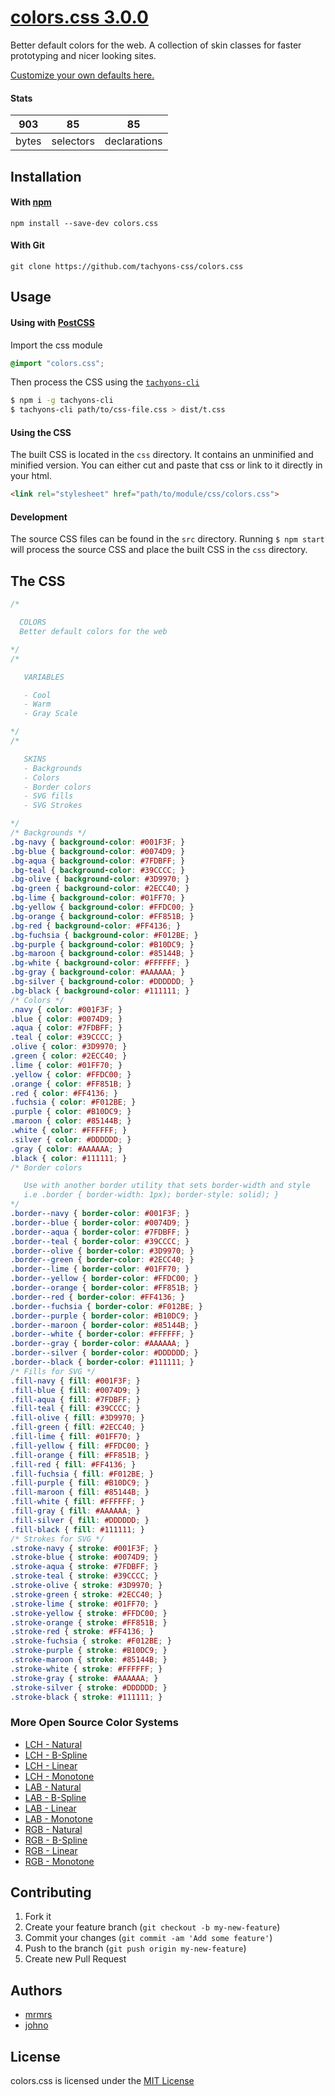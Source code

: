 # [colors.css 3.0.0](http://clrs.cc/)


Better default colors for the web. A collection of skin classes for faster prototyping and nicer looking sites.

[Customize your own defaults here.](https://components.ai/theme/DIgsnuGL20I1ZwsNP3YY)

#### Stats

903 | 85 | 85
---|---|---
bytes | selectors | declarations

## Installation

#### With [npm](https://npmjs.com)

```
npm install --save-dev colors.css
```

#### With Git

```
git clone https://github.com/tachyons-css/colors.css
```

## Usage

#### Using with [PostCSS](https://github.com/postcss/postcss)

Import the css module

```css
@import "colors.css";
```

Then process the CSS using the [`tachyons-cli`](https://github.com/tachyons-css/tachyons-cli)

```sh
$ npm i -g tachyons-cli
$ tachyons-cli path/to/css-file.css > dist/t.css
```

#### Using the CSS

The built CSS is located in the `css` directory. It contains an unminified and minified version.
You can either cut and paste that css or link to it directly in your html.

```html
<link rel="stylesheet" href="path/to/module/css/colors.css">
```

#### Development

The source CSS files can be found in the `src` directory.
Running `$ npm start` will process the source CSS and place the built CSS in the `css` directory.

## The CSS

```css
/*

  COLORS
  Better default colors for the web

*/
/* 

   VARIABLES

   - Cool
   - Warm
   - Gray Scale

*/
/*

   SKINS
   - Backgrounds
   - Colors
   - Border colors
   - SVG fills
   - SVG Strokes

*/
/* Backgrounds */
.bg-navy { background-color: #001F3F; }
.bg-blue { background-color: #0074D9; }
.bg-aqua { background-color: #7FDBFF; }
.bg-teal { background-color: #39CCCC; }
.bg-olive { background-color: #3D9970; }
.bg-green { background-color: #2ECC40; }
.bg-lime { background-color: #01FF70; }
.bg-yellow { background-color: #FFDC00; }
.bg-orange { background-color: #FF851B; }
.bg-red { background-color: #FF4136; }
.bg-fuchsia { background-color: #F012BE; }
.bg-purple { background-color: #B10DC9; }
.bg-maroon { background-color: #85144B; }
.bg-white { background-color: #FFFFFF; }
.bg-gray { background-color: #AAAAAA; }
.bg-silver { background-color: #DDDDDD; }
.bg-black { background-color: #111111; }
/* Colors */
.navy { color: #001F3F; }
.blue { color: #0074D9; }
.aqua { color: #7FDBFF; }
.teal { color: #39CCCC; }
.olive { color: #3D9970; }
.green { color: #2ECC40; }
.lime { color: #01FF70; }
.yellow { color: #FFDC00; }
.orange { color: #FF851B; }
.red { color: #FF4136; }
.fuchsia { color: #F012BE; }
.purple { color: #B10DC9; }
.maroon { color: #85144B; }
.white { color: #FFFFFF; }
.silver { color: #DDDDDD; }
.gray { color: #AAAAAA; }
.black { color: #111111; }
/* Border colors 

   Use with another border utility that sets border-width and style 
   i.e .border { border-width: 1px); border-style: solid); }     
*/
.border--navy { border-color: #001F3F; }
.border--blue { border-color: #0074D9; }
.border--aqua { border-color: #7FDBFF; }
.border--teal { border-color: #39CCCC; }
.border--olive { border-color: #3D9970; }
.border--green { border-color: #2ECC40; }
.border--lime { border-color: #01FF70; }
.border--yellow { border-color: #FFDC00; }
.border--orange { border-color: #FF851B; }
.border--red { border-color: #FF4136; }
.border--fuchsia { border-color: #F012BE; }
.border--purple { border-color: #B10DC9; }
.border--maroon { border-color: #85144B; }
.border--white { border-color: #FFFFFF; }
.border--gray { border-color: #AAAAAA; }
.border--silver { border-color: #DDDDDD; }
.border--black { border-color: #111111; }
/* Fills for SVG */
.fill-navy { fill: #001F3F; }
.fill-blue { fill: #0074D9; }
.fill-aqua { fill: #7FDBFF; }
.fill-teal { fill: #39CCCC; }
.fill-olive { fill: #3D9970; }
.fill-green { fill: #2ECC40; }
.fill-lime { fill: #01FF70; }
.fill-yellow { fill: #FFDC00; }
.fill-orange { fill: #FF851B; }
.fill-red { fill: #FF4136; }
.fill-fuchsia { fill: #F012BE; }
.fill-purple { fill: #B10DC9; }
.fill-maroon { fill: #85144B; }
.fill-white { fill: #FFFFFF; }
.fill-gray { fill: #AAAAAA; }
.fill-silver { fill: #DDDDDD; }
.fill-black { fill: #111111; }
/* Strokes for SVG */
.stroke-navy { stroke: #001F3F; }
.stroke-blue { stroke: #0074D9; }
.stroke-aqua { stroke: #7FDBFF; }
.stroke-teal { stroke: #39CCCC; }
.stroke-olive { stroke: #3D9970; }
.stroke-green { stroke: #2ECC40; }
.stroke-lime { stroke: #01FF70; }
.stroke-yellow { stroke: #FFDC00; }
.stroke-orange { stroke: #FF851B; }
.stroke-red { stroke: #FF4136; }
.stroke-fuchsia { stroke: #F012BE; }
.stroke-purple { stroke: #B10DC9; }
.stroke-maroon { stroke: #85144B; }
.stroke-white { stroke: #FFFFFF; }
.stroke-gray { stroke: #AAAAAA; }
.stroke-silver { stroke: #DDDDDD; }
.stroke-black { stroke: #111111; }
```

### More Open Source Color Systems

- [LCH - Natural](https://components.ai/theme/LSFBhQYkSnSDqZ1qzJjN)
- [LCH - B-Spline](https://components.ai/theme/eVFeV340xXtXCv4Ne3Wx)
- [LCH - Linear](https://components.ai/theme/XIM7Jo6uxkBEgnfbqrxK)
- [LCH - Monotone](https://components.ai/theme/5t1N11PUhqqsxmLudFpY)
- [LAB - Natural](https://components.ai/theme/A2zudJ4qzc4bLoUVBAZ3)
- [LAB - B-Spline](https://components.ai/theme/N9DlRkNZZagzZJTDi4Wr)
- [LAB - Linear](https://components.ai/theme/Jg0GRCvBLm6RbjeOCzLs)
- [LAB - Monotone](https://components.ai/theme/LZ23GsXttzH7Q3Y0OIHM)
- [RGB - Natural](https://components.ai/theme/K4C98oSFrgkCLOoQhXbJ)
- [RGB - B-Spline](https://components.ai/theme/IDL04FzjDpCEOg5NiW6i)
- [RGB - Linear](https://components.ai/theme/eab3gpmHglpIYDIUEYcl)
- [RGB - Monotone](https://components.ai/theme/3RD5FJ1wOaGAjmV2WE2j)



## Contributing

1. Fork it
2. Create your feature branch (`git checkout -b my-new-feature`)
3. Commit your changes (`git commit -am 'Add some feature'`)
4. Push to the branch (`git push origin my-new-feature`)
5. Create new Pull Request

## Authors

* [mrmrs](http://mrmrs.cc)
* [johno](http://johnotander.com)

## License

colors.css is licensed under the [MIT License](https://opensource.org/licenses/MIT)

